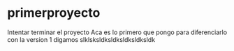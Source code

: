 # primerproyecto
Intentar terminar el proyecto
Aca es lo primero que pongo para diferenciarlo con la version 1 digamos
slklsksldksldksldksldksldk
